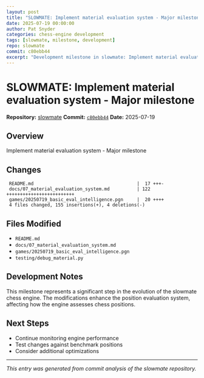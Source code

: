 ```yaml
---
layout: post
title: "SLOWMATE: Implement material evaluation system - Major milestone"
date: 2025-07-19 00:00:00 
author: Pat Snyder
categories: chess-engine development
tags: [slowmate, milestone, development]
repo: slowmate
commit: c80ebb44
excerpt: "Development milestone in slowmate: Implement material evaluation system - Major milestone"
---
```


# SLOWMATE: Implement material evaluation system - Major milestone

**Repository:** [slowmate](https://github.com/pssnyder/slowmate)
**Commit:** [`c80ebb44`](https://github.com/pssnyder/slowmate/commit/c80ebb44cea7d57f59cfc0ae7196ec6f0fb67521)
**Date:** 2025-07-19

## Overview

Implement material evaluation system - Major milestone

## Changes

```
 README.md                                      |  17 +++-
 docs/07_material_evaluation_system.md          | 122 +++++++++++++++++++++++++
 games/20250719_basic_eval_intelligence.pgn     |  20 ++++
 4 files changed, 155 insertions(+), 4 deletions(-)
```

## Files Modified

- `README.md`
- `docs/07_material_evaluation_system.md`
- `games/20250719_basic_eval_intelligence.pgn`
- `testing/debug_material.py`

## Development Notes

This milestone represents a significant step in the evolution of the slowmate chess engine. The modifications enhance the position evaluation system, affecting how the engine assesses chess positions.

## Next Steps

- Continue monitoring engine performance
- Test changes against benchmark positions
- Consider additional optimizations

---

*This entry was generated from commit analysis of the slowmate repository.*
